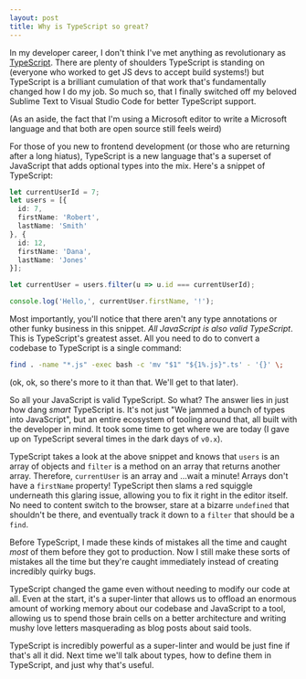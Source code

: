 ```yaml
---
layout: post
title: Why is TypeScript so great?
---
```


In my developer career, I don't think I've met anything as revolutionary as [TypeScript](https://www.typescriptlang.org/).  There are plenty of shoulders TypeScript is standing on (everyone who worked to get JS devs to accept build systems!) but TypeScript is a brilliant cumulation of that work that's fundamentally changed how I do my job.  So much so, that I finally switched off my beloved Sublime Text to Visual Studio Code for better TypeScript support.

(As an aside, the fact that I'm using a Microsoft editor to write a Microsoft language and that both are open source still feels weird)

For those of you new to frontend development (or those who are returning after a long hiatus), TypeScript is a new language that's a superset of JavaScript that adds optional types into the mix.  Here's a snippet of TypeScript:

```typescript
let currentUserId = 7;
let users = [{
  id: 7,
  firstName: 'Robert',
  lastName: 'Smith'
}, {
  id: 12,
  firstName: 'Dana',
  lastName: 'Jones'
}];

let currentUser = users.filter(u => u.id === currentUserId);

console.log('Hello,', currentUser.firstName, '!');
```

Most importantly, you'll notice that there aren't any type annotations or other funky business in this snippet.  _All JavaScript is also valid TypeScript_.  This is TypeScript's greatest asset.  All you need to do to convert a codebase to TypeScript is a single command:

```bash
find . -name "*.js" -exec bash -c 'mv "$1" "${1%.js}".ts' - '{}' \;
```

(ok, ok, so there's more to it than that.  We'll get to that later).

So all your JavaScript is valid TypeScript.  So what?  The answer lies in just how dang _smart_ TypeScript is.  It's not just "We jammed a bunch of types into JavaScript", but an entire ecosystem of tooling around that, all built with the developer in mind.  It took some time to get where we are today (I gave up on TypeScript several times in the dark days of `v0.x`).

TypeScript takes a look at the above snippet and knows that `users` is an array of objects and `filter` is a method on an array that returns another array.  Therefore, `currentUser` is an array and ...wait a minute!  Arrays don't have a `firstName` property!  TypeScript then slams a red squiggle underneath this glaring issue, allowing you to fix it right in the editor itself.  No need to content switch to the browser, stare at a bizarre `undefined` that shouldn't be there, and eventually track it down to a `filter` that should be a `find`.

Before TypeScript, I made these kinds of mistakes all the time and caught _most_ of them before they got to production.  Now I still make these sorts of mistakes all the time but they're caught immediately instead of creating incredibly quirky bugs.

TypeScript changed the game even without needing to modify our code at all.  Even at the start, it's a super-linter that allows us to offload an enormous amount of working memory about our codebase and JavaScript to a tool, allowing us to spend those brain cells on a better architecture and writing mushy love letters masquerading as blog posts about said tools.

TypeScript is incredibly powerful as a super-linter and would be just fine if that's all it did.  Next time we'll talk about types, how to define them in TypeScript, and just why that's useful.
